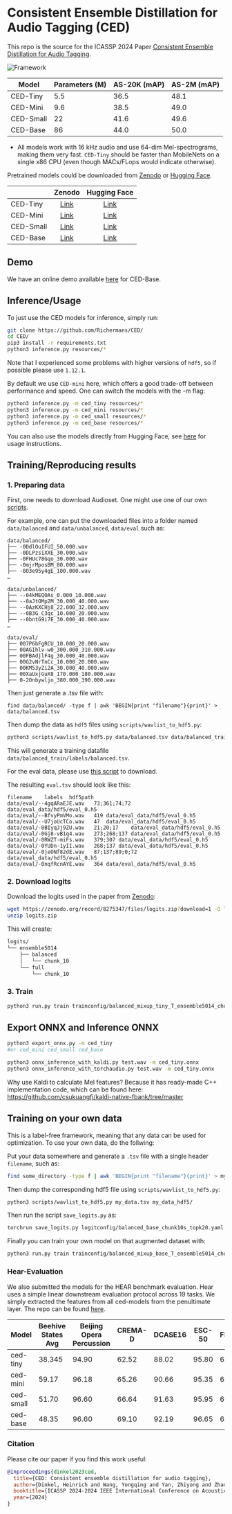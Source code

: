 # Consistent Ensemble Distillation for Audio Tagging (CED)

This repo is the source for the ICASSP 2024 Paper [Consistent Ensemble Distillation for Audio Tagging](https://arxiv.org/abs/2308.11957). 


![Framework](figures/plot_performance.png)


| Model | Parameters (M) | AS-20K (mAP) | AS-2M (mAP) |
|------|-------|-------|-------|
| CED-Tiny | 5.5   | 36.5  | 48.1  |
| CED-Mini | 9.6    | 38.5  | 49.0  |
| CED-Small| 22    | 41.6  | 49.6  |
| CED-Base | 86    | 44.0  | 50.0  |


* All models work with 16 kHz audio and use 64-dim Mel-spectrograms, making them very fast. `CED-Tiny` should be faster than MobileNets on a single x86 CPU (even though MACs/FLops would indicate otherwise).

Pretrained models could be downloaded from [Zenodo](https://zenodo.org/record/8275347) or [Hugging Face](https://huggingface.co/mispeech).


|  | Zenodo | Hugging Face |
|------|:-------:|:-------:|
| CED-Tiny | [Link](https://zenodo.org/record/8275347/files/audiotransformer_tiny_mAP_4814.pt?download=1) | [Link](https://huggingface.co/mispeech/ced-tiny) |
| CED-Mini | [Link](https://zenodo.org/record/8275347/files/audiotransformer_mini_mAP_4896.pt?download=1) | [Link](https://huggingface.co/mispeech/ced-mini) |
| CED-Small| [Link](https://zenodo.org/record/8275319/files/audiotransformer_small_mAP_4958.pt?downloa)   | [Link](https://huggingface.co/mispeech/ced-small)|
| CED-Base | [Link](https://zenodo.org/record/8275347/files/audiotransformer_base_mAP_4999.pt?download=1) | [Link](https://huggingface.co/mispeech/ced-base) |


## Demo

We have an online demo available [here](https://huggingface.co/spaces/mispeech/ced-base) for CED-Base.

## Inference/Usage


To just use the CED models for inference, simply run:

```bash
git clone https://github.com/Richermans/CED/
cd CED/
pip3 install -r requirements.txt
python3 inference.py resources/*
```


Note that I experienced some problems with higher versions of `hdf5`, so if possible please use `1.12.1`.

By default we use `CED-mini` here, which offers a good trade-off between performance and speed.
One can switch the models with the -m flag:

```bash
python3 inference.py -m ced_tiny resources/*
python3 inference.py -m ced_mini resources/*
python3 inference.py -m ced_small resources/*
python3 inference.py -m ced_base resources/*

```

You can also use the models directly from Hugging Face, see [here](https://huggingface.co/mispeech/ced-base) for usage instructions.

## Training/Reproducing results


### 1. Preparing data


First, one needs to download Audioset. One might use one of our own [scripts](https://github.com/RicherMans/SAT/blob/main/datasets/audioset/1_download_audioset.sh).

For example, one can put the downloaded files into a folder named `data/balanced` and `data/unbalanced`, `data/eval` such as:

```
data/balanced/
├── -0DdlOuIFUI_50.000.wav
├── -0DLPzsiXXE_30.000.wav
├── -0FHUc78Gqo_30.000.wav
├── -0mjrMposBM_80.000.wav
├── -0O3e95y4gE_100.000.wav
…

data/unbalanced/
├── --04kMEQOAs_0.000_10.000.wav
├── --0aJtOMp2M_30.000_40.000.wav
├── --0AzKXCHj8_22.000_32.000.wav
├── --0B3G_C3qc_10.000_20.000.wav
├── --0bntG9i7E_30.000_40.000.wav
…

data/eval/
├── 007P6bFgRCU_10.000_20.000.wav
├── 00AGIhlv-w0_300.000_310.000.wav
├── 00FBAdjlF4g_30.000_40.000.wav
├── 00G2vNrTnCc_10.000_20.000.wav
├── 00KM53yZi2A_30.000_40.000.wav
├── 00XaUxjGuX8_170.000_180.000.wav
├── 0-2Onbywljo_380.000_390.000.wav

```

Then just generate a .tsv file with:

```
find data/balanced/ -type f | awk 'BEGIN{print "filename"}{print}' > data/balanced.tsv
```


Then dump the data as `hdf5` files using `scripts/wavlist_to_hdf5.py`:


```bash
python3 scripts/wavlist_to_hdf5.py data/balanced.tsv data/balanced_train/
```

This will generate a training datafile `data/balanced_train/labels/balanced.tsv`.


For the eval data, please use [this script](https://github.com/RicherMans/SAT/blob/main/datasets/audioset/1_download_audioset.sh) to download.

The resulting `eval.tsv` should look like this:

```
filename	labels	hdf5path
data/eval/--4gqARaEJE.wav	73;361;74;72	data/eval_data/hdf5/eval_0.h5
data/eval/--BfvyPmVMo.wav	419	data/eval_data/hdf5/eval_0.h5
data/eval/--U7joUcTCo.wav	47	data/eval_data/hdf5/eval_0.h5
data/eval/-0BIyqJj9ZU.wav	21;20;17	data/eval_data/hdf5/eval_0.h5
data/eval/-0Gj8-vB1q4.wav	273;268;137	data/eval_data/hdf5/eval_0.h5
data/eval/-0RWZT-miFs.wav	379;307	data/eval_data/hdf5/eval_0.h5
data/eval/-0YUDn-1yII.wav	268;137	data/eval_data/hdf5/eval_0.h5
data/eval/-0jeONf82dE.wav	87;137;89;0;72	data/eval_data/hdf5/eval_0.h5
data/eval/-0nqfRcnAYE.wav	364	data/eval_data/hdf5/eval_0.h5
```


### 2. Download logits

Download the logits used in the paper from [Zenodo](https://zenodo.org/record/8275347/files/logits.zip?download=1):

```bash
wget https://zenodo.org/record/8275347/files/logits.zip?download=1 -O logits.zip
unzip logits.zip
```

This will create:

```bash
logits/
└── ensemble5014
    ├── balanced
    │   └── chunk_10
    └── full
        └── chunk_10
```


### 3. Train



```bash
python3 run.py train trainconfig/balanced_mixup_tiny_T_ensemble5014_chunk10.yaml
```

## Export ONNX and Inference ONNX

```bash
python3 export_onnx.py -m ced_tiny
#or ced_mini ced_small ced_base
```

```bash
python3 onnx_inference_with_kaldi.py test.wav -m ced_tiny.onnx
python3 onnx_inference_with_torchaudio.py test.wav -m ced_tiny.onnx
```
Why use Kaldi to calculate Mel features? Because it has ready-made C++ implementation code, which can be found here: https://github.com/csukuangfj/kaldi-native-fbank/tree/master

## Training on your own data

This is a label-free framework, meaning that any data can be used for optimization.
To use your own data, do the follwing:

Put your data somewhere and generate a `.tsv` file with a single header `filename`, such as:

```bash
find some_directory -type f | awk 'BEGIN{print "filename"}{print}' > my_data.tsv
```

Then dump the corresponding hdf5 file using `scripts/wavlist_to_hdf5.py`:


```bash
python3 scripts/wavlist_to_hdf5.py my_data.tsv my_data_hdf5/
```

Then run the script `save_logits.py` as:

```bash
torchrun save_logits.py logitconfig/balanced_base_chunk10s_topk20.yaml --train_data my_data_hdf5/labels/my_data.tsv
```


Finally you can train your own model on that augmented dataset with:

```bash
python3 run.py train trainconfig/balanced_mixup_base_T_ensemble5014_chunk10.yaml --logitspath YOUR_LOGITS_PATH --train_data YOUR_TRAIN_DATA.tsv
```

### Hear-Evaluation

We also submitted the models for the HEAR benchmark evaluation.
Hear uses a simple linear downstream evaluation protocol across 19 tasks. 
We simply extracted the features from all ced-models from the penultimate layer.
The repo can be found [here](https://github.com/RicherMans/HEAR_CED).

| Model                                      | Beehive States Avg | Beijing Opera Percussion | CREMA-D | DCASE16 | ESC-50 | FSD50K | GTZAN Genre | GTZAN Music Speech | Gunshot Triangulation | LibriCount | MAESTRO 5hr | Mridangam Stroke | Mridangam Tonic | NSynth Pitch 50hr | NSynth Pitch 5hr | Speech Commands 5hr | Speech Commands Full | Vocal Imitations | VoxLingua107 Top10 |
|--------------------------------------------|--------------------|--------------------------|---------|---------|--------|--------|-------------|-------------------|----------------------|------------|-------------|------------------|------------------|-------------------|-----------------|--------------------|---------------------|-----------------|--------------------|
| ced-tiny | 38.345             | 94.90                    | 62.52   | 88.02   | 95.80  | 62.73  | 89.20       | 93.01             | 91.67                | 61.26      | 4.81        | 96.13            | 90.74            | 69.19             | 44.00           | 70.53              | 77.10               | 19.18           | 33.64              |
| ced-mini     | 59.17              | 96.18                    | 65.26   | 90.66   | 95.35  | 63.88  | 90.30       | 94.49             | 86.01                | 64.02      | 8.29        | 96.56            | 93.32            | 75.20             | 55.60           | 77.38              | 81.96               | 20.37           | 34.67              |
| ced-small     | 51.70              | 96.60                    | 66.64   | 91.63   | 95.95  | 64.33  | 89.50       | 91.22             | 93.45                | 65.59      | 10.96       | 96.82            | 93.94            | 79.95             | 60.20           | 80.92              | 85.19               | 21.92           | 36.53              |
| ced-base      | 48.35              | 96.60                    | 69.10   | 92.19   | 96.65  | 65.48  | 88.60       | 94.36             | 89.29                | 67.85      | 14.76       | 97.43            | 96.55            | 82.81             | 68.20           | 86.93              | 89.67               | 22.69           | 38.57              |


### Citation

Please cite our paper if you find this work useful:

```bibtex
@inproceedings{dinkel2023ced,
  title={CED: Consistent ensemble distillation for audio tagging},
  author={Dinkel, Heinrich and Wang, Yongqing and Yan, Zhiyong and Zhang, Junbo and Wang, Yujun},
  booktitle={ICASSP 2024-2024 IEEE International Conference on Acoustics, Speech and Signal Processing (ICASSP)},
  year={2024}
}
```
